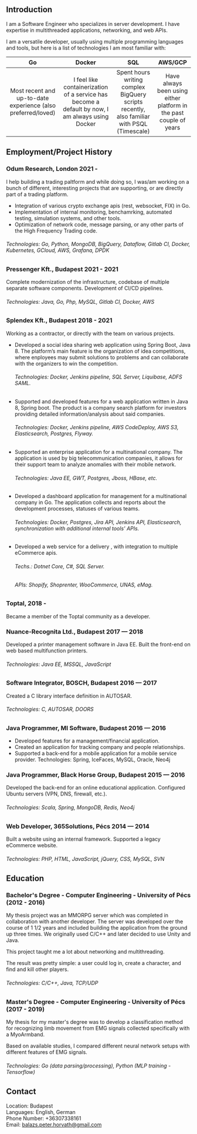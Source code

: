 ## Introduction
I am a Software Engineer who specializes in server development. I have expertise in multithreaded applications, networking, and web APIs.

I am a versatile developer, usually using multiple programming languages and tools, but here is a list of technologies I am most familiar with:

|                              Go                              |                                Docker                                 |                                   SQL                                    |                            AWS/GCP                            |
|:------------------------------------------------------------:|:---------------------------------------------------------------------:|:------------------------------------------------------------------------:|:-------------------------------------------------------------:|
| Most recent and up-to-date experience (also preferred/loved) | I feel like containerization of a service has become a default by now, I am always using Docker | Spent hours writing complex BigQuery scripts recently, also familiar with PSQL (Timescale) | Have always been using either platform in the past couple of years |

## Employment/Project History

### Odum Research, London 2021 -
I help building a trading paltform and while doing so, I was/am working on a bunch of different, interesting projects that are supporting, or are directly part of a trading platform.

- Integration of various crypto exchange apis (rest, websocket, FIX) in Go.
- Implementation of internal monitoring, benchamrking, automated testing, simulation systems, and other tools.
- Optimization of network code, message parsing, or any other parts of the High Frequency Trading code.

###### Technologies: Go, Python, MongoDB, BigQuery, Dataflow, Gitlab CI, Docker, Kubernetes, GCloud, AWS, Grafana, DPDK

### Pressenger Kft., Budapest 2021 - 2021
Complete modernization of the infrastructure, codebase of multiple separate software components.
Development of CI/CD pipelines.
###### Technologies: Java, Go, Php, MySQL, Gitlab CI, Docker, AWS

### Splendex Kft., Budapest 2018 - 2021
Working as a contractor, or directly with the team on various projects.

- Developed a social idea sharing web application using Spring Boot, Java 8. The platform’s main feature is the organization of idea competitions, where enployees may submit solutions to problems and can collaborate with the organizers to win the competition.
  ###### Technologies: Docker, Jenkins pipeline, SQL Server, Liquibase, ADFS SAML. 
- Supported and developed features for a web application written in Java 8, Spring boot.
  The product is a company search platform for investors providing detailed information/analysis about said companies.
  ###### Technologies: Docker, Jenkins pipeline, AWS CodeDeploy, AWS S3, Elasticsearch, Postgres, Flyway.
- Supported an enterprise application for a multinational company.
  The application is used by big telecommunication companies, 
  it allows for their support team to analyze anomalies with their mobile network.
  ###### Technologies: Java EE, GWT, Postgres, Jboss, HBase, etc.
- Developed a dashboard application for management for a multinational company in Go.
  The application collects and reports about the development processes, statuses of various teams.
  ###### Technologies: Docker, Postgres, Jira API, Jenkins API, Elasticsearch, synchronization with additional internal tools' APIs.
- Developed a web service for a delivery , with integration to multiple eCommerce apis.
  ###### Techs.: Dotnet Core, C#, SQL Server.
  ###### APIs: Shopify, Shoprenter, WooCommerce, UNAS, eMag.

### Toptal, 2018 -
Became a member of the Toptal community as a developer.

### Nuance-Recognita  Ltd., Budapest 2017 — 2018
Developed a printer management software in Java EE.
Built the front-end on web based multifunction printers.
###### Technologies: Java EE, MSSQL, JavaScript

### Software Integrator, BOSCH, Budapest 2016 — 2017
Created a C library interface definition in AUTOSAR.
###### Technologies: C, AUTOSAR, DOORS

### Java Programmer, MI Software, Budapest 2016 — 2016
- Developed features for a management/financial application.
- Created an application for tracking company and people relationships.
- Supported a back-end for a mobile application for a mobile service provider.
Technologies: Spring, IceFaces, MySQL, Oracle, Neo4j
### Java Programmer, Black Horse Group, Budapest 2015 — 2016
Developed the back-end for an online educational application.
Configured Ubuntu servers (VPN, DNS, firewall, etc.).
###### Technologies: Scala, Spring, MongoDB, Redis, Neo4j
### Web Developer, 365Solutions, Pécs 2014 — 2014
Built a website using an internal framework. Supported a legacy eCommerce website.
###### Technologies: PHP, HTML, JavaScript, jQuery, CSS, MySQL, SVN

## Education
### Bachelor's Degree - Computer Engineering - University of Pécs (2012 - 2016)
My thesis project was an MMORPG server which was completed in collaboration with another developer.
The server was developed over the course of 1 1/2 years and included building the application from the ground up three times. We originally used C/C++ and later decided to use Unity and Java.

This project taught me a lot about networking and multithreading. 

The result was pretty simple: a user could log in, create a character, and find and kill other players.

###### Technologies: C/C++, Java, TCP/UDP

### Master's Degree - Computer Engineering - University of Pécs (2017 - 2019)
My thesis for my master's degree was to develop a classification method for recognizing limb movement from EMG signals collected specifically with a MyoArmband.

Based on available studies, I compared different neural network setups with different features of EMG signals.

###### Technologies: Go (data parsing/processing), Python (MLP training - Tensorflow)

## Contact
Location: Budapest  
Languages: English, German  
Phone Number: +36307338161  
Email: balazs.peter.horvath@gmail.com  
